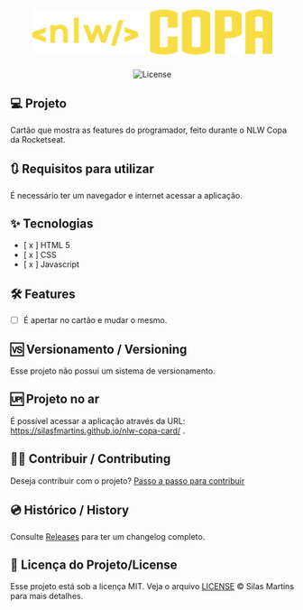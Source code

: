 <h1 align="center">
  <img alt="NLW Copa Card" height="80" title="Plant Manager" src="./assets/logo.svg" />
</h1>

<p align="center">
  <img alt="License" src="https://img.shields.io/github/license/silasfmartins/nlw-copa-card">
</p>

## 💻 Projeto
Cartão que mostra as features do programador, feito durante o NLW Copa da Rocketseat.

## 🔃 Requisitos para utilizar

É necessário ter um navegador e internet acessar a aplicação.

## ✨ Tecnologias

-   [ x ] HTML 5
-   [ x ] CSS
-   [ x ] Javascript

## :hammer_and_wrench: Features 

-   [ ] É apertar no cartão e mudar o mesmo.

## 🆚 Versionamento / Versioning

Esse projeto não possui um sistema de versionamento.

## 🆙 Projeto no ar

É possível acessar a aplicação através da URL: https://silasfmartins.github.io/nlw-copa-card/ .

## 👨‍💻 Contribuir / Contributing

Deseja contribuir com o projeto? [Passo a passo para contribuir](https://github.com/silasfmartins/nlw-copa-card/blob/master/Contributing.md)

## 💿 Histórico / History

Consulte [Releases](https://github.com/silasfmartins/nlw-copa-card/releases) para ter um changelog completo.

## 📄 Licença do Projeto/License

Esse projeto está sob a licença MIT. Veja o arquivo [LICENSE](https://github.com/silasfmartins/nlw-copa-card/blob/main/LICENSE) © Silas Martins para mais detalhes.

<br />
